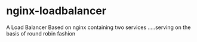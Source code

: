# nginx-loadbalancer
 A Load Balancer Based on nginx containing two services .....serving on the basis of round robin fashion
